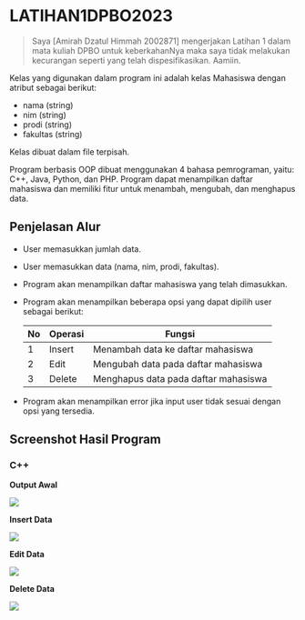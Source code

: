 # LATIHAN1DPBO2023

> Saya [Amirah Dzatul Himmah 2002871] mengerjakan Latihan 1 dalam mata kuliah DPBO untuk keberkahanNya maka saya tidak melakukan kecurangan seperti yang telah dispesifikasikan.  Aamiin.
 
Kelas yang digunakan dalam program ini adalah kelas Mahasiswa dengan atribut sebagai berikut:
  - nama (string)
  - nim (string)
  - prodi (string)
  - fakultas (string)
  
Kelas dibuat dalam file terpisah.

Program berbasis OOP dibuat menggunakan 4 bahasa pemrograman, yaitu: C++, Java, Python, dan PHP. Program dapat menampilkan daftar mahasiswa dan memiliki fitur untuk menambah, mengubah, dan menghapus data.

## Penjelasan Alur
- User memasukkan jumlah data.
- User memasukkan data (nama, nim, prodi, fakultas).
- Program akan menampilkan daftar mahasiswa yang telah dimasukkan.
- Program akan menampilkan beberapa opsi yang dapat dipilih user sebagai berikut:

    | No | Operasi | Fungsi |
    | --- | --- | --- |
    | 1 | Insert | Menambah data ke daftar mahasiswa |
    | 2 | Edit | Mengubah data pada daftar mahasiswa |
    | 3 | Delete | Menghapus data pada daftar mahasiswa |
      
- Program akan menampilkan error jika input user tidak sesuai dengan opsi yang tersedia.
  
## Screenshot Hasil Program
### C++

**Output Awal**

![](../CPP/screenshot/ss_output_awal.png)

**Insert Data**

![](../CPP/screenshot/ss_insert.png)

**Edit Data**

![](../CPP/screenshot/ss_edit.png)

**Delete Data**

![](../CPP/screenshot/ss_delete.png)
